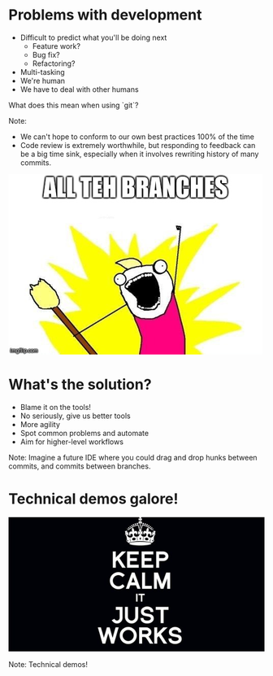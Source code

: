 <!-- .slide: data-state="normal" id="problems" data-menu-title="Problems" data-timing="40" -->
# Problems with development

*   <!-- .element: class="fragment" -->
    Difficult to predict what you'll be doing next
    *   <!-- .element: class="fragment" -->
        Feature work?
    *   <!-- .element: class="fragment" -->
        Bug fix?
    *   <!-- .element: class="fragment" -->
        Refactoring?
*   <!-- .element: class="fragment" -->
    Multi-tasking
*   <!-- .element: class="fragment" -->
    We're human
*   <!-- .element: class="fragment" -->
    We have to deal with other humans

<!-- .element: class="fragment" --> What does this mean when using `git`?

Note:
- We can't hope to conform to our own best practices 100% of the time
- Code review is extremely worthwhile, but responding to
  feedback can be a big time sink, especially when it involves
  rewriting history of many commits.


<!-- .slide: data-state="blank-slide" class="full-screen" id="all-teh-branches" data-menu-title="Argh" data-timing="40" -->
<img alt="All teh branches!" src="images/all-teh-branches.jpg"/>


<!-- .slide: data-state="normal" id="solution" data-menu-title="Solutions" data-timing="40" -->
# What's the solution?

*   <!-- .element: class="fragment" -->
    Blame it on the tools!
*   <!-- .element: class="fragment" -->
    No seriously, give us better tools
*   <!-- .element: class="fragment" -->
    More agility
*   <!-- .element: class="fragment" -->
    Spot common problems and automate
*   <!-- .element: class="fragment" -->
    Aim for higher-level workflows

Note:
Imagine a future IDE where you could drag and drop hunks
between commits, and commits between branches.


<!-- .slide: data-state="section-break" id="demos" data-menu-title="Demos" data-timing="40" -->
# Technical demos galore!


<!-- .slide: data-state="blank-slide" class="full-screen" id="keep-calm" data-menu-title="Keep Calm" data-timing="40" -->
<img alt="Keep Calm, It Just Works" src="images/keep-calm-it-just-works.jpg" />

Note:
Technical demos!
